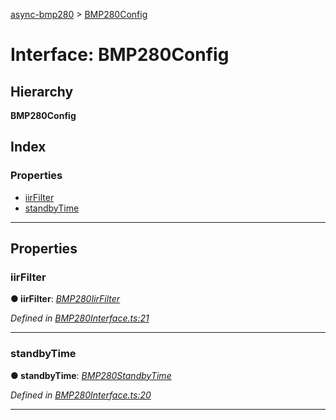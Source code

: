 [async-bmp280](../README.md) > [BMP280Config](../interfaces/bmp280config.md)

# Interface: BMP280Config

## Hierarchy

**BMP280Config**

## Index

### Properties

* [iirFilter](bmp280config.md#iirfilter)
* [standbyTime](bmp280config.md#standbytime)

---

## Properties

<a id="iirfilter"></a>

###  iirFilter

**● iirFilter**: *[BMP280IirFilter](../#bmp280iirfilter)*

*Defined in [BMP280Interface.ts:21](https://github.com/AlejandroHerr/async-bmp280/blob/875a9ed/src/lib/BMP280Interface.ts#L21)*

___
<a id="standbytime"></a>

###  standbyTime

**● standbyTime**: *[BMP280StandbyTime](../#bmp280standbytime)*

*Defined in [BMP280Interface.ts:20](https://github.com/AlejandroHerr/async-bmp280/blob/875a9ed/src/lib/BMP280Interface.ts#L20)*

___

